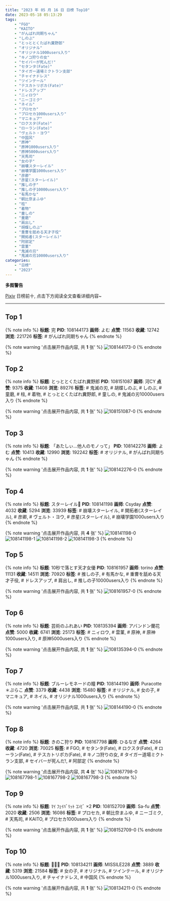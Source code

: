 ```yaml
---
title: "2023 年 05 月 16 日 日榜 Top10"
date: 2023-05-18 05:13:29
tags:
    - "FGO"
    - "KAITO"
    - "がんばれ同期ちゃん"
    - "しのぶ"
    - "とっととくたばれ糞野郎"
    - "オリジナル"
    - "オリジナル1000users入り"
    - "キノコ狩りの女"
    - "セイバーが死んだ!"
    - "セタンタ(Fate)"
    - "タイガー道場ミクトラン支部"
    - "チャイナドレス"
    - "ツインテール"
    - "テスカトリポカ(Fate)"
    - "ドレスアップ"
    - "ニィロウ"
    - "ニーゴミク"
    - "ネイル"
    - "プロセカ"
    - "プロセカ1000users入り"
    - "マニキュア"
    - "ロクスタ(Fate)"
    - "ローラン(Fate)"
    - "ヴェルト・ヨウ"
    - "中国风"
    - "原神"
    - "原神1000users入り"
    - "原神5000users入り"
    - "天馬司"
    - "女の子"
    - "崩壊スターレイル"
    - "崩壊学園1000users入り"
    - "彦卿"
    - "彦星(スターレイル)"
    - "推しの子"
    - "推しの子10000users入り"
    - "有馬かな"
    - "朝比奈まふゆ"
    - "柱"
    - "着物"
    - "童しの"
    - "童磨"
    - "肩出し"
    - "胡蝶しのぶ"
    - "重曹を舐める天才子役"
    - "開拓者(スターレイル)"
    - "阿部定"
    - "雲菫"
    - "鬼滅の刃"
    - "鬼滅の刃10000users入り"
categories:
    - "日榜"
    - "2023"
---
```


<i class="fa fa-triangle-exclamation"></i>**多图警告**<i class="fa fa-triangle-exclamation"></i>

[Pixiv](https://www.pixiv.net/) 日榜前十, 点击下方阅读全文查看详细内容~

<!-- more -->

---

## Top 1

{% note info %}
**标题**: 完
**PID**: 108144173 **画师**: よむ
**点赞**: 11563 **收藏**: 12742 **浏览**: 221726
**标签**: # がんばれ同期ちゃん
{% endnote %}

{% note warning '点击展开作品内容, 共 **1** 张' %}
![108144173-0](https://i.pixiv.re/img-original/img/2023/05/15/10/45/45/108144173_p0.png)
{% endnote %}

## Top 2

{% note info %}
**标题**: とっととくたばれ糞野郎
**PID**: 108151087 **画师**: 河CY
**点赞**: 9375 **收藏**: 11408 **浏览**: 89276
**标签**: # 鬼滅の刃, # 胡蝶しのぶ, # しのぶ, # 童磨, # 柱, # 着物, # とっととくたばれ糞野郎, # 童しの, # 鬼滅の刃10000users入り
{% endnote %}

{% note warning '点击展开作品内容, 共 **1** 张' %}
![108151087-0](https://i.pixiv.re/img-original/img/2023/05/15/17/59/39/108151087_p0.jpg)
{% endnote %}

## Top 3

{% note info %}
**标题**: 「あたしぃ…他人のモノって」
**PID**: 108142276 **画师**: よむ
**点赞**: 10413 **收藏**: 12990 **浏览**: 192242
**标签**: # オリジナル, # がんばれ同期ちゃん
{% endnote %}

{% note warning '点击展开作品内容, 共 **1** 张' %}
![108142276-0](https://i.pixiv.re/img-original/img/2023/05/15/08/03/24/108142276_p0.png)
{% endnote %}

## Top 4

{% note info %}
**标题**: スターレイル💫
**PID**: 108141198 **画师**: Csyday
**点赞**: 4032 **收藏**: 5294 **浏览**: 33939
**标签**: # 崩壊スターレイル, # 開拓者(スターレイル), # 彦卿, # ヴェルト・ヨウ, # 彦星(スターレイル), # 崩壊学園1000users入り
{% endnote %}

{% note warning '点击展开作品内容, 共 **4** 张' %}
![108141198-0](https://i.pixiv.re/img-original/img/2023/05/15/06/40/52/108141198_p0.png)
![108141198-1](https://i.pixiv.re/img-original/img/2023/05/15/06/40/52/108141198_p1.png)
![108141198-2](https://i.pixiv.re/img-original/img/2023/05/15/06/40/52/108141198_p2.png)
![108141198-3](https://i.pixiv.re/img-original/img/2023/05/15/06/40/52/108141198_p3.png)
{% endnote %}

## Top 5

{% note info %}
**标题**: 10秒で落とす天才女優
**PID**: 108161957 **画师**: torino
**点赞**: 11131 **收藏**: 14511 **浏览**: 70920
**标签**: # 推しの子, # 有馬かな, # 重曹を舐める天才子役, # ドレスアップ, # 肩出し, # 推しの子10000users入り
{% endnote %}

{% note warning '点击展开作品内容, 共 **1** 张' %}
![108161957-0](https://i.pixiv.re/img-original/img/2023/05/16/00/00/33/108161957_p0.jpg)
{% endnote %}

## Top 6

{% note info %}
**标题**: 芸術のふれあい
**PID**: 108135394 **画师**: アバンドン蘭花
**点赞**: 5000 **收藏**: 6741 **浏览**: 25173
**标签**: # ニィロウ, # 雲菫, # 原神, # 原神1000users入り, # 原神5000users入り
{% endnote %}

{% note warning '点击展开作品内容, 共 **1** 张' %}
![108135394-0](https://i.pixiv.re/img-original/img/2023/05/15/00/29/02/108135394_p0.png)
{% endnote %}

## Top 7

{% note info %}
**标题**: ブルーレモネードの瞳
**PID**: 108144190 **画师**: Puracotte＊ぷらこ
**点赞**: 3379 **收藏**: 4438 **浏览**: 15480
**标签**: # オリジナル, # 女の子, # マニキュア, # ネイル, # オリジナル1000users入り
{% endnote %}

{% note warning '点击展开作品内容, 共 **1** 张' %}
![108144190-0](https://i.pixiv.re/img-original/img/2023/05/15/10/46/35/108144190_p0.jpg)
{% endnote %}

## Top 8

{% note info %}
**标题**: きのこ狩り
**PID**: 108167798 **画师**: ひるなぎ
**点赞**: 4264 **收藏**: 4720 **浏览**: 70025
**标签**: # FGO, # セタンタ(Fate), # ロクスタ(Fate), # ローラン(Fate), # テスカトリポカ(Fate), # キノコ狩りの女, # タイガー道場ミクトラン支部, # セイバーが死んだ!, # 阿部定
{% endnote %}

{% note warning '点击展开作品内容, 共 **4** 张' %}
![108167798-0](https://i.pixiv.re/img-original/img/2023/05/16/06/00/05/108167798_p0.jpg)
![108167798-1](https://i.pixiv.re/img-original/img/2023/05/16/06/00/05/108167798_p1.jpg)
![108167798-2](https://i.pixiv.re/img-original/img/2023/05/16/06/00/05/108167798_p2.jpg)
![108167798-3](https://i.pixiv.re/img-original/img/2023/05/16/06/00/05/108167798_p3.jpg)
{% endnote %}

## Top 9

{% note info %}
**标题**: ﾏｲ ﾌｪｲﾊﾞﾘｯﾄ ｺﾝﾋﾞ ×2
**PID**: 108152709 **画师**: Sa-fu
**点赞**: 2020 **收藏**: 2506 **浏览**: 16086
**标签**: # プロセカ, # 朝比奈まふゆ, # ニーゴミク, # 天馬司, # KAITO, # プロセカ1000users入り
{% endnote %}

{% note warning '点击展开作品内容, 共 **1** 张' %}
![108152709-0](https://i.pixiv.re/img-original/img/2023/05/15/19/05/50/108152709_p0.jpg)
{% endnote %}

## Top 10

{% note info %}
**标题**: 🌸🌸🌸
**PID**: 108134211 **画师**: MISSILE228
**点赞**: 3889 **收藏**: 5319 **浏览**: 21584
**标签**: # 女の子, # オリジナル, # ツインテール, # オリジナル1000users入り, # チャイナドレス, # 中国风
{% endnote %}

{% note warning '点击展开作品内容, 共 **1** 张' %}
![108134211-0](https://i.pixiv.re/img-original/img/2023/05/15/00/01/34/108134211_p0.jpg)
{% endnote %}
